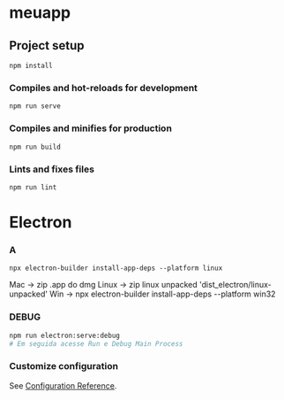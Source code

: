 # meuapp

## Project setup
```
npm install
```

### Compiles and hot-reloads for development
```
npm run serve
```

### Compiles and minifies for production
```
npm run build
```

### Lints and fixes files
```
npm run lint
```

# Electron

### A
```
npx electron-builder install-app-deps --platform linux
```

Mac -> zip .app do dmg
Linux -> zip linux unpacked 'dist_electron/linux-unpacked'
Win -> npx electron-builder install-app-deps --platform win32

### DEBUG
```sh
npm run electron:serve:debug
# Em seguida acesse Run e Debug Main Process
```

### Customize configuration
See [Configuration Reference](https://cli.vuejs.org/config/).
